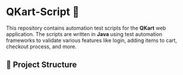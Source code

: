 # QKart-Script 🛒

This repository contains automation test scripts for the **QKart** web application. The scripts are written in **Java** using test automation frameworks to validate various features like login, adding items to cart, checkout process, and more.

## 📂 Project Structure
